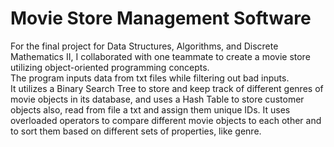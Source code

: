 # Movie Store Management Software

For the final project for Data Structures, Algorithms, and Discrete Mathematics II, I collaborated with one teammate to create a movie store utilizing object-oriented programming concepts.  
The program inputs data from txt files while filtering out bad inputs.  
It utilizes a Binary Search Tree to store and keep track of different genres of movie objects in its database, and uses a Hash Table to store customer objects also, read from file a txt and assign them unique IDs. 
It uses overloaded operators to compare different movie objects to each other and to sort them based on different sets of properties, like genre.

